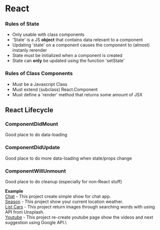 # React

### Rules of State
- Only usable with class components
- 'State' is a JS **object** that contains data relevant to a component
- Updating 'state' on a component causes the component to (almost) instanly rerender
- State must be initialized when a component is created
- State can **only** be updated using the function 'setState'
### Rules of Class Components
- Must be a Javascript Class
- Must extend (subclass) React.Component
- Must define a 'render' method that returns some amount of JSX


## React Lifecycle
### ComponentDidMount
Good place to do data-loading
### ComponentDidUpdate
Good place to do more data-loading when state/props change
### ComponentWillUnmount
Good place to do cleanup (especially for non-React stuff)

**Example**\
[Chat](https://github.com/khuongtran19/ReactMiniProj1) - This project create simple show for chat app.\
[Season](https://github.com/khuongtran19/ReactMiniProj2) - This project show your current location weather.\
[List Cars](https://github.com/khuongtran19/ReactMiniProj3) - This project return images through searching words with using API from Unsplash.\
[Youtube](https://github.com/khuongtran19/ReactMiniProj4) - This project re-create youtube page show the videos and next suggestion using Google API.\